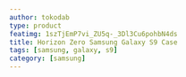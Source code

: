 ```yaml
---
author: tokodab
type: product
featimg: 1szTjEmP7vi_ZU5q-_3Dl3Cu6pohbN4ds
title: Horizon Zero Samsung Galaxy S9 Case
tags: [samsung, galaxy, s9]
category: [samsung]
---
```

